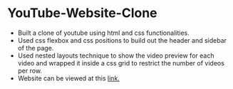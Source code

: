 # YouTube-Website-Clone

- Built a clone of youtube using html and css functionalities.
- Used css flexbox and css positions to build out the header and sidebar of  the page.
- Used nested layouts technique to show the video preview for each video and wrapped it inside a css grid to restrict the number of videos per row. 
- Website can be viewed at this [link.](https://sampath-vinayakh.github.io/YouTube-Website-Clone/) 

